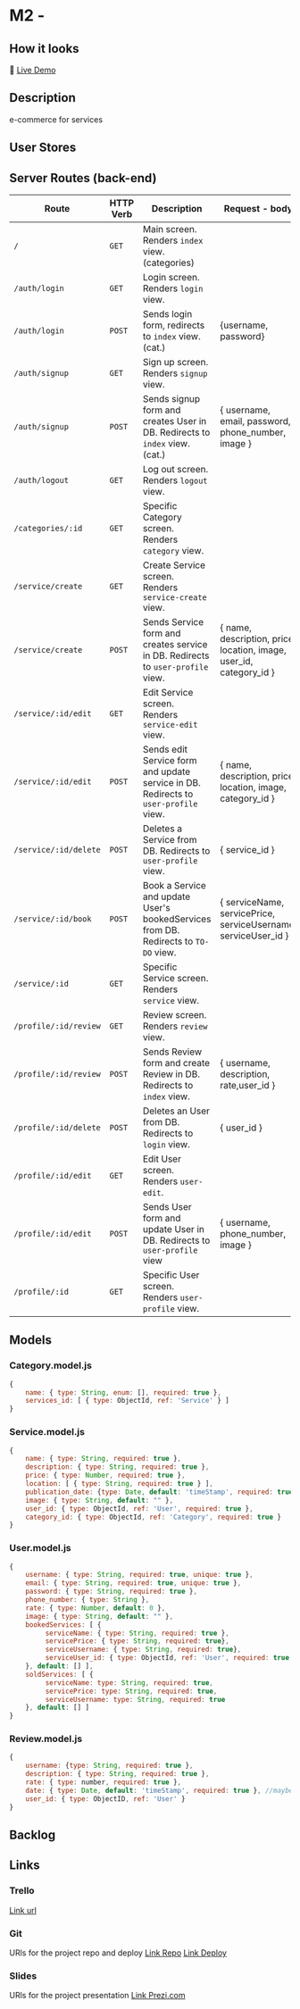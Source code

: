 # M2 - 

## How it looks

🔗 [Live Demo]()


## Description

e-commerce for services

## User Stores



## Server Routes (back-end)

|     **Route**    | **HTTP Verb** |                     **Description**                    | **Request - body** |
|------------------|---------------|--------------------------------------------------------|--------------------|
|        `/`       |     `GET`     | Main screen. Renders `index` view. (categories)        |                    |
|   `/auth/login`  |     `GET`     | Login screen. Renders `login` view.                    |                    |
|   `/auth/login`  |     `POST`    | Sends login form, redirects to `index` view. (cat.)    |{username, password}|
|   `/auth/signup` |     `GET`     | Sign up screen. Renders `signup` view.                 |                    |
|   `/auth/signup` |     `POST`    | Sends signup form and creates User in DB. Redirects to `index` view. (cat.)|{ username, email, password, phone_number, image }|
|   `/auth/logout` |     `GET`     | Log out screen. Renders `logout` view.                 |                    |
|`/categories/:id` |     `GET`     | Specific Category screen. Renders `category` view.     |                    |
|`/service/create` |     `GET`     | Create Service screen. Renders `service-create` view.  |                    |
|`/service/create` |     `POST`    | Sends Service form and creates service in DB. Redirects to `user-profile` view.   |{ name, description, price, location, image, user_id, category_id }|
|`/service/:id/edit`|    `GET`     | Edit Service screen. Renders `service-edit` view.      |                    |
|`/service/:id/edit`|     `POST`   | Sends edit Service form and update service in DB. Redirects to `user-profile` view.|{ name, description, price, location, image, category_id }|
|`/service/:id/delete` |   `POST`  | Deletes a Service from DB. Redirects to `user-profile` view.|{ service_id } |
|`/service/:id/book`|   `POST`  | Book a Service and update User's bookedServices from DB. Redirects to `TO-DO` view. |{ serviceName, servicePrice, serviceUsername, serviceUser_id } |
|  `/service/:id`  |     `GET`     | Specific Service screen. Renders `service` view.       |                    |
|`/profile/:id/review`|   `GET`    | Review screen. Renders `review` view.                  |                    |
|`/profile/:id/review`|   `POST`   | Sends Review form and create Review in DB. Redirects to `index` view.| { username, description, rate,user_id } |
|`/profile/:id/delete`|   `POST`   | Deletes an User from DB. Redirects to `login` view.    |     { user_id }    |
|`/profile/:id/edit`|     `GET`    | Edit User screen. Renders `user-edit`.                 |                    |
|`/profile/:id/edit`|     `POST`   | Sends User form and update User in DB. Redirects to `user-profile` view | { username, phone_number, image } |
|  `/profile/:id`  |     `GET`     | Specific User screen. Renders `user-profile` view.     |                    |


## Models

### Category.model.js
```javascript
{
    name: { type: String, enum: [], required: true },
    services_id: [ { type: ObjectId, ref: 'Service' } ]
}
```
### Service.model.js
```javascript
{
    name: { type: String, required: true },
    description: { type: String, required: true },
    price: { type: Number, required: true },
    location: [ { type: String, required: true } ],
    publication_date: {type: Date, default: 'timeStamp', required: true }, //maybe not a field
    image: { type: String, default: "" },
    user_id: { type: ObjectId, ref: 'User', required: true },
    category_id: { type: ObjectId, ref: 'Category', required: true }
}
```
### User.model.js
```javascript
{
    username: { type: String, required: true, unique: true },
    email: { type: String, required: true, unique: true },
    password: { type: String, required: true },
    phone_number: { type: String },
    rate: { type: Number, default: 0 },
    image: { type: String, default: "" },
    bookedServices: [ {
         serviceName: { type: String, required: true },
         servicePrice: { type: String, required: true},
         serviceUsername: { type: String, required: true},
         serviceUser_id: { type: ObjectId, ref: 'User', required: true } // Used to create a review
    }, default: [] ],
    soldServices: [ {
         serviceName: type: String, required: true,
         servicePrice: type: String, required: true,
         serviceUsername: type: String, required: true
    }, default: [] ]
}
```
### Review.model.js
```javascript
{
    username: {type: String, required: true },
    description: { type: String, required: true },
    rate: { type: number, required: true },
    date: { type: Date, default: 'timeStamp', required: true }, //maybe not a field
    user_id: { type: ObjectID, ref: 'User' }
}
```
## Backlog

## Links

### Trello

[Link url](https://trello.com/b/FfMs8p3b/m2)

### Git

URls for the project repo and deploy
[Link Repo]()
[Link Deploy]()

### Slides

URls for the project presentation
[Link Prezi.com]()
